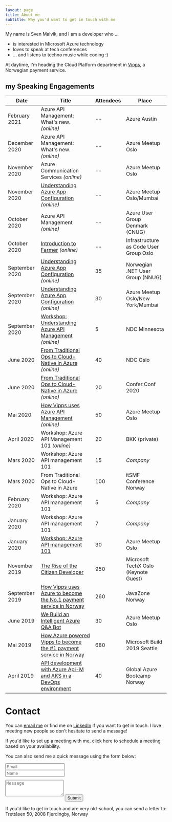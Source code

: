 ```yaml
---
layout: page
title: About me
subtitle: Why you'd want to get in touch with me
---
```


My name is Sven Malvik, and I am a developer who ...

- is interested in Microsoft Azure technology
- loves to speak at tech conferences
- ... and listens to techno music while coding :)

At daytime, I'm heading the Cloud Platform department in [Vipps](https://vipps.no), a Norwegian payment service.

## my Speaking Engagements

|Date   |Title    |Attendees    |Place  |
|---    |---    |---      |---    |
|February 2021  |Azure API Management: What's new. *(online)* |--    |Azure Austin                 |
|December 2020  |Azure API Management: What's new. *(online)* |--    |Azure Meetup Oslo                 |
|November 2020  |Azure Communication Services *(online)* |--    |Azure Meetup Oslo                 |
|November 2020  |[Understanding Azure App Configuration](https://www.meetup.com/azure-meetup-oslo/events/273477740/) *(online)* |--    |Azure Meetup Oslo/Mumbai                 |
|October 2020   |Azure API Management *(online)* |--    |Azure User Group Denmark (CNUG)   |
|October 2020   |[Introduction to Farmer](https://www.meetup.com/Infrastructure-As-Code-User-Group-Oslo/events/273116797/) *(online)* |--    |Infrastructure as Code User Group Oslo   |
|September 2020 |[Understanding Azure App Configuration](https://www.meetup.com/NNUGOslo/events/273290043/) *(online)*  |35    |Norwegian .NET User Group (NNUG)       |
|September 2020 |[Understanding Azure App Configuration](https://www.meetup.com/azure-meetup-oslo/events/272787237/) *(online)*  |30    |Azure Meetup Oslo/New York/Mumbai     |
|September 2020 |[Workshop: Understanding Azure API Management](https://ndcminnesota.com/agenda/understanding-azure-api-management-0q2l/0rj0je5brqe) *(online)* |5     |NDC Minnesota                            |
|June 2020      |[From Traditional Ops to Cloud-Native in Azure](https://ndcoslo.com/talk/from-traditional-ops-to-cloud-native-in-azure-a-real-world-scenario/) *(online)* |40    |NDC Oslo                                 |
|June 2020      |[From Traditional Ops to Cloud-Native in Azure](https://confer.no/program/?talk=KSYB-DEHT-OQJJ) *(online)*  |20    |Confer Conf 2020    |
|Mai 2020       |[How Vipps uses Azure API Management](https://www.meetup.com/azure-meetup-oslo/events/270363493/) *(online)*             |50    |Azure Meetup Oslo    |
|April 2020   |Workshop: Azure API Management 101 *(online)* |20 |BKK (private)    |
|Mars 2020  |Workshop: Azure API management 101 |15 |*Company*    |
|Mars 2020      |From Traditional Ops to Cloud-Native in Azure   |100   |itSMF Conference Norway    |
|February 2020  |Workshop: Azure API management 101 |5 |*Company*    |
|January 2020   |Workshop: Azure API management 101 |7 |*Company*    |
|January 2020   |[Workshop: Azure API management 101](https://www.meetup.com/azure-meetup-oslo/events/264452427/) |30 |Azure Meetup Oslo    |
|November 2019  |[The Rise of the Citizen Developer](https://www.microsoftevents.com/profile/web/index.cfm?PKwebID=0x1469423f223&varPage=agenda)  |950    |Microsoft TechX Oslo (Keynote Guest)     |
|September 2019 |[How Vipps uses Azure to become the No.1 payment service in Norway](https://2019.javazone.no/program/422fef66-780e-4f27-a921-6dbfaf852ae7)   |260    |JavaZone Norway                          |
|June 2019      |[We Build an Intelligent Azure Q&A Bot](https://www.meetup.com/azure-meetup-oslo/events/261460415/) |30     |Azure Meetup Oslo    |
|Mai 2019       |[How Azure powered Vipps to become the &#35;1 payment service in Norway](https://azure.microsoft.com/nb-no/resources/videos/build-2019-from-monolith-to-microservice-how-azure-powered-vipps-to-become-the-no-1-payment-service-in-norway/) |680    |Microsoft Build 2019 Seattle    |
|April 2019     |[API development with Azure Api-M and AKS in a DevOps environment](https://www.meetup.com/NNUGOslo/events/258724069/)    |40    |Global Azure Bootcamp Norway    |

# Contact

You can [email me](sven@malvik.de) or find me on [LinkedIn](https://www.linkedin.com/in/svenmalvik/) if you want to get in touch. I love meeting new people so don't hesitate to send a message!

If you'd like to set up a meeting with me, click here to schedule a meeting based on your availability.

<form action="https://formspree.io/sven@malvik.de" method="POST" class="form" id="contact-form">
  <p>You can also send me a quick message using the form below:</p>
  <div class="row">
    <div class="col-xs-6">
      <input type="email" name="_replyto" class="form-control input-lg" placeholder="Email" title="Email">
    </div>
    <div class="col-xs-6">
      <input type="text" name="name" class="form-control input-lg" placeholder="Name" title="Name">
    </div>
  </div>
  <input type="hidden" name="_subject" value="New submission from svenmalvik.com">
  <textarea type="text" name="content" class="form-control input-lg" style="margin-top: 10px; margin-bottom:10px;" placeholder="Message" title="Message" required="required" rows="3"></textarea>
  <input type="text" name="_gotcha" style="display:none">
  <input type="hidden" name="_next" value="?message=Your message was sent successfully, thanks!" />
  <button type="submit" class="btn btn-lg btn-primary">Submit</button>
</form>

If you'd like to get in touch and are very old-school, you can send a letter to:
Trettåsen 50, 2008 Fjerdingby, Norway

